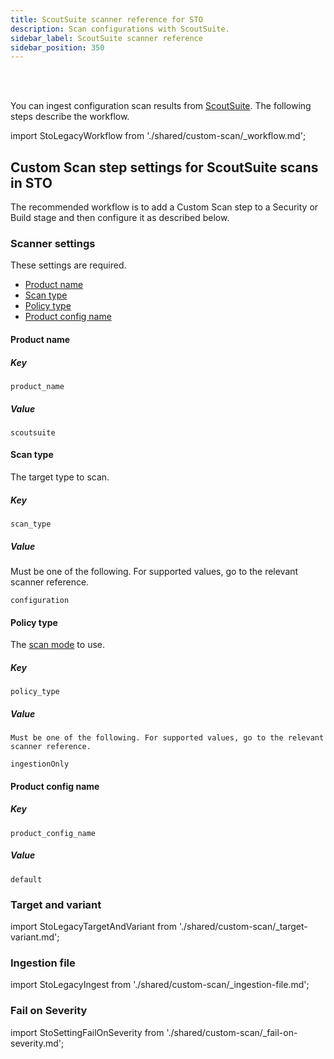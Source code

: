 ```yaml
---
title: ScoutSuite scanner reference for STO
description: Scan configurations with ScoutSuite.
sidebar_label: ScoutSuite scanner reference
sidebar_position: 350
---
```


<DocsTag   text="Configuration scanners" backgroundColor= "#cbe2f9" textColor="#0b5cad"   link="/docs/security-testing-orchestration/sto-techref-category/security-step-settings-reference#configuration-scanners"  />
<DocsTag  text="Ingestion" link="/docs/security-testing-orchestration/use-sto/orchestrate-and-ingest/sto-workflows-overview#extraction-scans-in-sto" />
<br/>
<br/>

You can ingest configuration scan results from [ScoutSuite](https://github.com/nccgroup/ScoutSuite). The following steps describe the workflow. 

import StoLegacyWorkflow  from './shared/custom-scan/_workflow.md';

<StoLegacyWorkflow />


## Custom Scan step settings for ScoutSuite scans in STO

The recommended workflow is to add a Custom Scan step to a Security or Build stage and then configure it as described below.

### Scanner settings

These settings are required.

- [Product name](#product-name)
- [Scan type](#scan-type)
- [Policy type](#policy-type)
- [Product config name](#product-config-name)



#### Product name


##### Key
```
product_name
```

##### Value

```
scoutsuite
```

#### Scan type

The target type to scan. 

##### Key
```
scan_type
```

##### Value

Must be one of the following. For supported values, go to the relevant scanner reference.

```
configuration
```

#### Policy type

The [scan mode](/docs/security-testing-orchestration/use-sto/orchestrate-and-ingest/sto-workflows-overview) to use. 

##### Key
```
policy_type
```

##### Value

`Must be one of the following. For supported values, go to the relevant scanner reference.`

```
ingestionOnly
```

#### Product config name


##### Key
```
product_config_name
```

##### Value

```
default
```

### Target and variant

import StoLegacyTargetAndVariant  from './shared/custom-scan/_target-variant.md';

<StoLegacyTargetAndVariant />

<!-- 
### ScoutSuite scan settings

* `product_name` = `scoutsuite` (aws only)
* [`scan_type`](/docs/security-testing-orchestration/sto-techref-category/security-step-settings-reference#scanner-categories) = `configuration`
* [`policy_type`](/docs/security-testing-orchestration/sto-techref-category/security-step-settings-reference#data-ingestion-methods) = `ingestionOnly`
* `product_config_name` = `default`
* `fail_on_severity` - See [Fail on Severity](#fail-on-severity).

### Configuration scan settings 

import StoLegacyConfig from './shared/custom-scan/_config.md';

<StoLegacyConfig  />

-->

### Ingestion file

import StoLegacyIngest from './shared/custom-scan/_ingestion-file.md'; 

<StoLegacyIngest />


### Fail on Severity

import StoSettingFailOnSeverity from './shared/custom-scan/_fail-on-severity.md';

<StoSettingFailOnSeverity />




